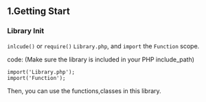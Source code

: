 ## 1.Getting Start

### Library Init

`inlcude()` or `require()` `Library.php`, and `import` the `Function` scope.

code: (Make sure the library is included in your PHP include_path)

```
import('Library.php');
import('Function');

```
Then, you can use the functions,classes in this library.
